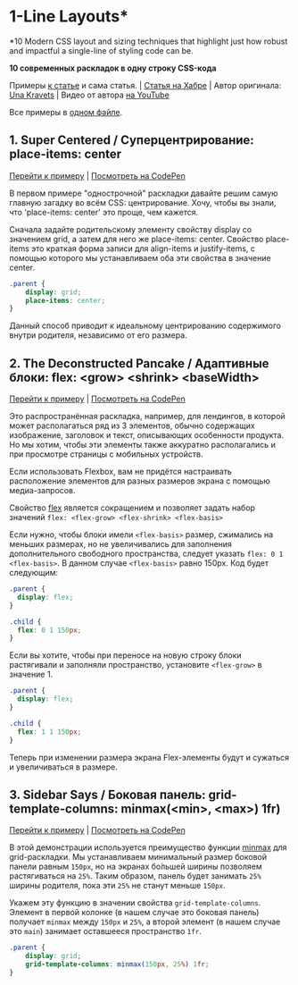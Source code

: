 # 1-Line Layouts*

*10 Modern CSS layout and sizing techniques that highlight just how robust and impactful a single-line of styling code can be.

**10 современных раскладок в одну строку CSS-кода**

Примеры [к статье](https://1linelayouts.glitch.me/) и сама статья. | [Статья на Хабре](https://habr.com/ru/articles/522880/) | Автор оригинала: [Una Kravets](https://web.dev/authors/una) | Видео от автора [на YouTube](https://www.youtube.com/watch?v=qm0IfG1GyZU)

Все примеры в [одном файле](./index.html).

## 1. Super Centered / Суперцентрирование: place-items: center

[Перейти к примеру](./super-centered/index.html) | [Посмотреть на CodePen](https://codepen.io/dzmuh/pen/WNVoOgO)

В первом примере "однострочной" раскладки давайте решим самую главную загадку во всём CSS: центрирование. Хочу, чтобы вы знали, что 'place-items: center' это проще, чем кажется.

Сначала задайте родительскому элементу свойству display со значением grid, а затем для него же place-items: center. Свойство place-items это краткая форма записи для align-items и justify-items, с помощью которого мы устанавливаем оба эти свойства в значение center.

```css
.parent {
    display: grid;
    place-items: center;
}
```

Данный способ приводит к идеальному центрированию содержимого внутри родителя, независимо от его размера.

## 2. The Deconstructed Pancake / Адаптивные блоки: flex: \<grow\> \<shrink\> \<baseWidth\>

[Перейти к примеру](./deconstructed-pancake/index.html) | [Посмотреть на CodePen](https://codepen.io/dzmuh/pen/eYqBRoL)

Это распространённая раскладка, например, для лендингов, в которой может располагаться ряд из 3 элементов, обычно содержащих изображение, заголовок и текст, описывающих особенности продукта. Но мы хотим, чтобы эти элементы также аккуратно располагались и при просмотре страницы с мобильных устройств.

Если использовать Flexbox, вам не придётся настраивать расположение элементов для разных размеров экрана с помощью медиа-запросов.

Свойство [flex](https://developer.mozilla.org/en-US/docs/Web/CSS/flex) является сокращением и позволяет задать набор значений `flex: <flex-grow> <flex-shrink> <flex-basis>`

Если нужно, чтобы блоки имели `<flex-basis>` размер, сжимались на меньших размерах, но не увеличивались для заполнения дополнительного свободного пространства, следует указать `flex: 0 1 <flex-basis>`. В данном случае `<flex-basis>` равно 150px. Код будет следующим:

```css
.parent {
  display: flex;
}

.child {
  flex: 0 1 150px;
}
```

Если вы хотите, чтобы при переносе на новую строку блоки растягивали и заполняли пространство, установите `<flex-grow>` в значение 1.

```css
.parent {
  display: flex;
}

.child {
  flex: 1 1 150px;
}
```

Теперь при изменении размера экрана Flex-элементы будут и сужаться и увеличиваться в размере.

## 3. Sidebar Says / Боковая панель: grid-template-columns: minmax(\<min\>, \<max\>) 1fr)

[Перейти к примеру](./deconstructed-pancake/index.html) | [Посмотреть на CodePen](https://codepen.io/dzmuh/pen/eYqBaqv)

В этой демонстрации используется преимущество функции [minmax](https://developer.mozilla.org/en-US/docs/Web/CSS/minmax) для grid-раскладки. Мы устанавливаем минимальный размер боковой панели равным `150px`, но на экранах бо́льшей ширины позволяем растягиваться на `25%`. Таким образом, панель будет занимать `25%` ширины родителя, пока эти `25%` не станут меньше `150px`.

Укажем эту функцию в значении свойства `grid-template-columns`. Элемент в первой колонке (в нашем случае это боковая панель) получает `minmax` между `150px` и `25%`, а второй элемент (в нашем случае это `main`) занимает оставшееся пространство `1fr`.

```css
.parent {
    display: grid;
    grid-template-columns: minmax(150px, 25%) 1fr;
}
```
